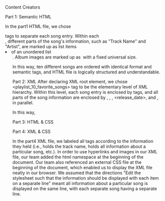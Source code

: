 Content Creators

Part 1: Semantic HTML

  In the part1 HTML file, we chose <section> tags to separate each song entry. Within each <section>, different
  parts of the song's information, such as "Track Name" and "Artist", are marked up as list items <li> of an unordered list <ul>.
  Album images are marked up as <img> with a fixed universal size.

  In this way, ten different songs are ordered with identical format and semantic tags, and HTML file is logically structured and understandable.

Part 2: XML
  After declaring XML root element, we chose <playlist_10_favorite_songs> tag to be the elementary level of XML hierarchy. Within this
  level, each song entry is enclosed by <song> tags, and all parts of the song information are enclosed by <track>, <artist>, <album>, <release_date>, and <genres>, in parallel.

  In this way,

Part 3: HTML & CSS

Part 4: XML & CSS

  In the part4 XML file, we labeled all tags according to the information they held (i.e., <track> holds the track name, <song> holds all information about a particular song, etc.). In order to use hyperlinks and images in our XML file, our team added the html namespace at the beginning of the document. Our team also referenced an external CSS file at the beginning of the document, which enabled us to display the XML file neatly in our browser.
  We assumed that the directions "Edit the stylesheet such that the information should be displayed with each item on a separate line" meant all information about a particular song is displayed on the same line, with each separate song having a separate line.

